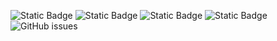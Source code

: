 ![Static Badge](https://img.shields.io/badge/blacklists-60-000000) ![Static Badge](https://img.shields.io/badge/blacklisted-3125172-cc0000) ![Static Badge](https://img.shields.io/badge/whitelisted-2243-00CC00) ![Static Badge](https://img.shields.io/badge/streaming_blacklist-28107-000000) ![GitHub issues](https://img.shields.io/github/issues/fabriziosalmi/blacklists)
